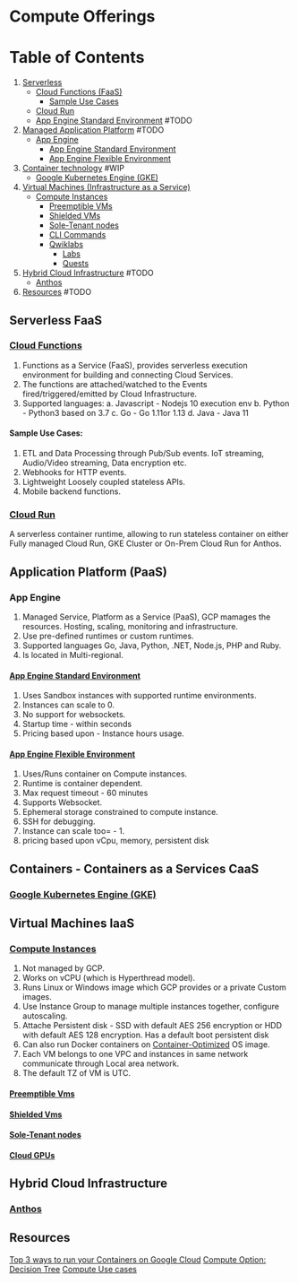 # Compute Offerings

# Table of Contents

1. [Serverless](#serverless-faas)
    - [Cloud Functions (FaaS)](#cloud-functions)
        - [Sample Use Cases](#sample-use-cases)
    - [Cloud Run](#cloud-run)
    - [App Engine Standard Environment](#app-engine-standard-environment) #TODO
2. [Managed Application Platform](#application-platform-paas) #TODO
    - [App Engine](#app-engine)
        - [App Engine Standard Environment](#app-engine-standard-environment)
        - [App Engine Flexible Environment](#app-engine-flexible-environment)
3. [Container technology](#containers---containers-as-a-services-caas) #WIP
    - [Google Kubernetes Engine (GKE)](#google-kubernetes-engine-gke)
4. [Virtual Machines (Infrastructure as a Service)](#virtual-machines-iaas)
    - [Compute Instances](#compute-instances)
        - [Preemptible VMs](#preemptible-vms)
        - [Shielded VMs](#shielded-vms)
        - [Sole-Tenant nodes](#sole-tenant-nodes)
        - [CLI Commands](./iaas/virtual-machines/Compute-Instances.md#cli-commands)
        - [Qwiklabs](./iaas/virtual-machines/Compute-Instances.md#qwiklabs)
            - [Labs](./iaas/virtual-machines/Compute-Instances.md#labs)
            - [Quests](./iaas/virtual-machines/Compute-Instances.md#quests)
4. [Hybrid Cloud Infrastructure](#hybrid-cloud-infrastructure) #TODO
    - [Anthos](#anthos)
5. [Resources](#resources) #TODO

## Serverless FaaS

### [Cloud Functions](./serverless/Cloud-Functions.md#cloud-functions)


1. Functions as a Service (FaaS), provides serverless execution environment for building and connecting Cloud Services.
2. The functions are attached/watched to the Events fired/triggered/emitted by Cloud Infrastructure.
3. Supported languages:
   a. Javascript - Nodejs 10 execution env
   b. Python - Python3 based on 3.7
   c. Go - Go 1.11or 1.13
   d. Java - Java 11
   
#### Sample Use Cases:
1. ETL and Data Processing through Pub/Sub events. IoT streaming, Audio/Video streaming, Data encryption etc.
2. Webhooks for HTTP events.
3. Lightweight Loosely coupled stateless APIs.
4. Mobile backend functions.

### [Cloud Run](./serverless/Cloud-Run.md#cloud-run)

A serverless container runtime, allowing to run stateless container on either Fully managed Cloud Run, GKE Cluster or On-Prem Cloud Run for Anthos.

## Application Platform (PaaS)

### App Engine

1. Managed Service, Platform as a Service (PaaS), GCP mamages the resources. Hosting, scaling, monitoring and infrastructure.
2. Use pre-defined runtimes or custom runtimes.
3. Supported languages Go, Java, Python, .NET, Node.js, PHP and Ruby.
4. Is located in Multi-regional.

#### [App Engine Standard Environment](./paas/App-Engine-Standard.md)

1. Uses Sandbox instances with supported runtime environments.
2. Instances can scale to 0.
3. No support for websockets.
4. Startup time - within seconds
5. Pricing based upon - Instance hours usage.

#### [App Engine Flexible Environment](./paas/App-Engine-Flexible.md)

1. Uses/Runs container on Compute instances.
2. Runtime is container dependent.
3. Max request timeout - 60 minutes
4. Supports Websocket.
5. Ephemeral storage constrained to compute instance.
6. SSH for debugging.
7. Instance can scale too= - 1.
8. pricing based upon vCpu, memory, persistent disk

## Containers - Containers as a Services CaaS

### [Google Kubernetes Engine (GKE)](./caas/GKE.md)

## Virtual Machines IaaS

### [Compute Instances](./iaas/virtual-machines/Compute-Instances.md#compute-instances)

1. Not managed by GCP.
2. Works on vCPU (which is Hyperthread model).
3. Runs Linux or Windows image which GCP provides or a private Custom images.
4. Use Instance Group to manage multiple instances together, configure autoscaling.
5. Attache Persistent disk - SSD with default AES 256 encryption or HDD with default AES 128 encryption. Has a default boot persistent disk
6. Can also run Docker containers on [Container-Optimized](https://cloud.google.com/container-optimized-os/docs) OS image.
7. Each VM belongs to one VPC and instances in same network communicate through Local area network.
8. The default TZ of VM is UTC.

#### [Preemptible Vms](./iaas/virtual-machines/Preemtible-Vms.md)

#### [Shielded Vms](./iaas/virtual-machines/Shielded-Vms.md)

#### [Sole-Tenant nodes](./iaas/virtual-machines/Sole-Tenant-Nodes.md)

#### [Cloud GPUs](./iaas/virtual-machines/Cloud-GPUs.md)

## Hybrid Cloud Infrastructure

### [Anthos](./hybrid/Anthos.md)

## Resources
[Top 3 ways to run your Containers on Google Cloud](https://youtu.be/jh0fPT-AWwM)
[Compute Option: Decision Tree](https://cloud.google.com/blog/products/gcp/choosing-the-right-compute-option-in-gcp-a-decision-tree)
[Compute Use cases](https://cloud.google.com/hosting-options)



